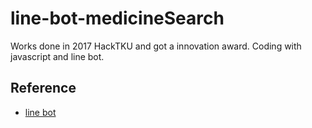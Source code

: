 # line-bot-medicineSearch
Works done in 2017 HackTKU and got a innovation award. Coding with javascript and line bot.
## Reference
- [line bot](https://www.npmjs.com/package/linebot)

